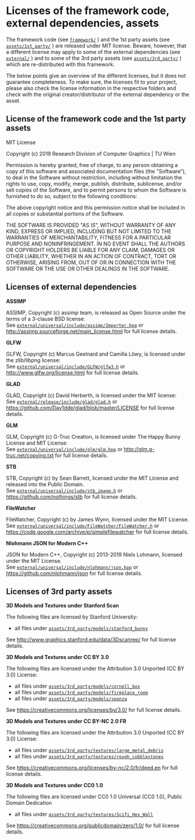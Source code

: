 # Licenses of the framework code, external dependencies, assets

The framework code (see [`framework/`](framework/) ) and the 1st party assets (see [`assets/1st_party/`](assets/1st_party/) ) are released under MIT license. Beware, however, that a different license may apply to some of the external dependencies (see [`external/`](external/) ) and to some of the 3rd party assets (see [`assets/3rd_party/`](assets/3rd_party/) ) which are re-distributed with this framework. 

The below points give an overview of the different licenses, but it does not guarantee completeness. To make sure, the licenses fit to your project, please also check the license information in the respective folders and check with the original creator/distributor of the external dependency or the asset.

## License of the framework code and the 1st party assets

MIT License

Copyright (c) 2019 Research Division of Computer Graphics | TU Wien

Permission is hereby granted, free of charge, to any person obtaining a copy
of this software and associated documentation files (the "Software"), to deal
in the Software without restriction, including without limitation the rights
to use, copy, modify, merge, publish, distribute, sublicense, and/or sell
copies of the Software, and to permit persons to whom the Software is
furnished to do so, subject to the following conditions:

The above copyright notice and this permission notice shall be included in all
copies or substantial portions of the Software.

THE SOFTWARE IS PROVIDED "AS IS", WITHOUT WARRANTY OF ANY KIND, EXPRESS OR
IMPLIED, INCLUDING BUT NOT LIMITED TO THE WARRANTIES OF MERCHANTABILITY,
FITNESS FOR A PARTICULAR PURPOSE AND NONINFRINGEMENT. IN NO EVENT SHALL THE
AUTHORS OR COPYRIGHT HOLDERS BE LIABLE FOR ANY CLAIM, DAMAGES OR OTHER
LIABILITY, WHETHER IN AN ACTION OF CONTRACT, TORT OR OTHERWISE, ARISING FROM,
OUT OF OR IN CONNECTION WITH THE SOFTWARE OR THE USE OR OTHER DEALINGS IN THE
SOFTWARE.

## Licenses of external dependencies

**ASSIMP**

ASSIMP, Copyright (c) assimp team, is released as Open Source under the terms of a 3-clause BSD license:    
See [`external/universal/include/assimp/Importer.hpp`](external/universal/include/assimp/Importer.hpp) or http://assimp.sourceforge.net/main_license.html for full license details.

**GLFW**

GLFW, Copyright (c) Marcus Geelnard and Camilla Löwy, is licensed under the zlib/libpng license:    
See [`external/universal/include/GLFW/glfw3.h`](external/universal/include/GLFW/glfw3.h) or http://www.glfw.org/license.html for full license details.

**GLAD**

GLAD, Copyright (c) David Herberth, is licensed under the MIT license:     
See [`external/release/include/glad/glad.h`](external/release/include/glad/glad.h) or https://github.com/Dav1dde/glad/blob/master/LICENSE for full license details.

**GLM**

GLM, Copyright (c) G-Truc Creation, is licensed under The Happy Bunny License and MIT License:        
See [`external/universal/include/glm/glm.hpp`](external/universal/include/glm/glm.hpp) or http://glm.g-truc.net/copying.txt for full license details.

**STB**

STB, Copyright (c) by Sean Barrett, licensed under the MIT License and released into the Public Domain.     
See [`external/universal/include/stb_image.h`](external/universal/include/stb_image.h) or https://github.com/nothings/stb for full license details.

**FileWatcher**

FileWatcher, Copyright (c) by James Wynn, licensed under the MIT License.     
See [`external/universal/include/FileWatcher/FileWatcher.h`](external/universal/include/FileWatcher/FileWatcher.h) or https://code.google.com/archive/p/simplefilewatcher for full license details.

**Nlohmann JSON for Modern C++**

JSON for Modern C++, Copyright (c) 2013-2019 Niels Lohmann, licensed under the MIT License.    
See [`external/universal/include/nlohmann/json.hpp`](external/universal/include/FileWatcher/FileWatcher.h) or https://github.com/nlohmann/json for full license details.

## Licenses of 3rd party assets

**3D Models and Textures under Stanford Scan**

The following files are licensed by Stanford University:      
 * all files under [`assets/3rd_party/models/stanford_bunny`](assets/3rd_party/models/stanford_bunny)
 
See http://www.graphics.stanford.edu/data/3Dscanrep/ for full license details.

**3D Models and Textures under CC BY 3.0**

The following files are licensed under the Attribution 3.0 Unported (CC BY 3.0) License:      
 * all files under [`assets/3rd_party/models/cornell_box`](assets/3rd_party/models/cornell_box)
 * all files under [`assets/3rd_party/models/fireplace_room`](assets/3rd_party/models/fireplace_room)
 * all files under [`assets/3rd_party/models/sponza`](assets/3rd_party/models/sponza)
 
See https://creativecommons.org/licenses/by/3.0/ for full license details.

**3D Models and Textures under CC BY-NC 2.0 FR**

The following files are licensed under the Attribution 3.0 Unported (CC BY 3.0) License:      
 * all files under [`assets/3rd_party/textures/large_metal_debris`](assets/3rd_party/textures/large_metal_debris)
 * all files under [`assets/3rd_party/textures/rough_cobblestones`](assets/3rd_party/textures/rough_cobblestones)

See https://creativecommons.org/licenses/by-nc/2.0/fr/deed.en for full license details.

**3D Models and Textures under CC0 1.0**

The following files are licensed under CC0 1.0 Universal (CC0 1.0), Public Domain Dedication
 * all files under [`assets/3rd_party/textures/Scifi_Hex_Wall`](assets/3rd_party/textures/Scifi_Hex_Wall)
 
See https://creativecommons.org/publicdomain/zero/1.0/ for full license details.

